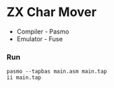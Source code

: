# ZX Char Mover

- Compiler - Pasmo
- Emulator - Fuse

### Run
```
pasmo --tapbas main.asm main.tap
ii main.tap
```